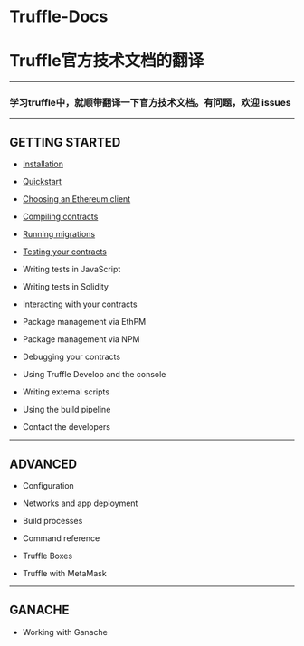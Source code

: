 # Truffle-Docs

# Truffle官方技术文档的翻译

--------------------------------------------------------------------------------------------------------------------

### 学习truffle中，就顺带翻译一下官方技术文档。有问题，欢迎 issues


--------------------------------------------------------------------------------------------------------------------


## GETTING STARTED

* [Installation](https://github.com/xianfeng92/Truffle-Docs/blob/master/pages/Installation.md)

* [Quickstart](https://github.com/xianfeng92/Truffle-Docs/blob/master/pages/Quickstart.md)

* [Choosing an Ethereum client](https://github.com/xianfeng92/Truffle-Docs/blob/master/pages/EthereumClient.md)

* [Compiling contracts](https://github.com/xianfeng92/Truffle-Docs/blob/master/pages/CompilingContracts.md)

* [Running migrations](https://github.com/xianfeng92/Truffle-Docs/blob/master/pages/Runningmigrations.md)

* [Testing your contracts](https://github.com/xianfeng92/Truffle-Docs/blob/master/pages/TestingYourContracts.md)

* Writing tests in JavaScript

* Writing tests in Solidity

* Interacting with your contracts

* Package management via EthPM

* Package management via NPM

* Debugging your contracts

* Using Truffle Develop and the console

* Writing external scripts

* Using the build pipeline

* Contact the developers


-------------------------------------------------------------------------------------------------------------------------


## ADVANCED

* Configuration

* Networks and app deployment

* Build processes

* Command reference

* Truffle Boxes

* Truffle with MetaMask

---------------------------------------------------------------------------------------------------------------------------

## GANACHE

* Working with Ganache





























